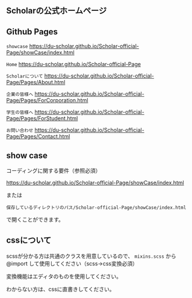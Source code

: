 ## Scholarの公式ホームページ

## Github Pages

`showcase`  https://du-scholar.github.io/Scholar-official-Page/showCase/index.html

`Home`  https://du-scholar.github.io/Scholar-official-Page

`Scholarについて`  https://du-scholar.github.io/Scholar-official-Page/Pages/About.html

`企業の皆様へ`  https://du-scholar.github.io/Scholar-official-Page/Pages/ForCorporation.html

`学生の皆様へ`  https://du-scholar.github.io/Scholar-official-Page/Pages/ForStudent.html

`お問い合わせ`  https://du-scholar.github.io/Scholar-official-Page/Pages/Contact.html


## show case

コーディングに関する要件（参照必須）

https://du-scholar.github.io/Scholar-official-Page/showCase/index.html

または

`保存しているディレクトリのパス/Scholar-official-Page/showCase/index.html`

で開くことができます。

## cssについて

scssが分かる方は共通のクラスを用意しているので、 `mixins.scss` から @import して使用してください（scss→css変換必須）

変換機能はエディタのものを使用してください。

わからない方は、cssに直書きしてください。
